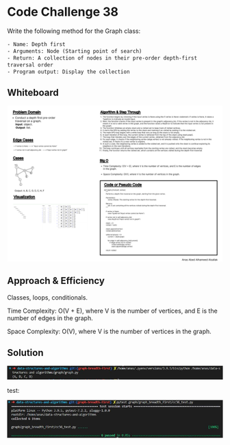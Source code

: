 # Code Challenge 38

Write the following method for the Graph class:

    - Name: Depth first
    - Arguments: Node (Starting point of search)
    - Return: A collection of nodes in their pre-order depth-first traversal order
    - Program output: Display the collection

## Whiteboard

![Whiteboard38](/assets/Wireframe38.jpg "Whiteboard38")

## Approach & Efficiency

Classes, loops, conditionals.

Time Complexity: O(V + E), where V is the number of vertices, and E is the number of edges in the graph.

Space Complexity: O(V), where V is the number of vertices in the graph.

## Solution

![run 36](/assets/run36.JPG "run example")

test:

![test 36](/assets/test36.JPG "test")
